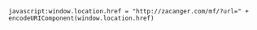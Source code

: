 `javascript:window.location.href = "http://zacanger.com/mf/?url=" + encodeURIComponent(window.location.href)`
